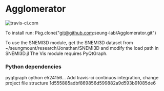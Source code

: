 # Agglomerator
![travis-ci.com](https://magnum.travis-ci.com/seung-lab/agglomerator.svg?token=XgJykxTsTUBYXsq64oSK)


To install run:
Pkg.clone("git@github.com:seung-lab/Agglomerator.git")

To use the SNEMI3D module, get the SNEMI3D dataset from ~/seungmount/research/Jonathan/SNEMI3D and modify the load path in SNEMI3D.jl
The Vis module requires PyQtGraph.

### Python dependencies
pyqtgraph
cython
e524156... Add travis-ci continuos integration, change project file structure
1d555885adbf869856d599882a9d593b91085de6
